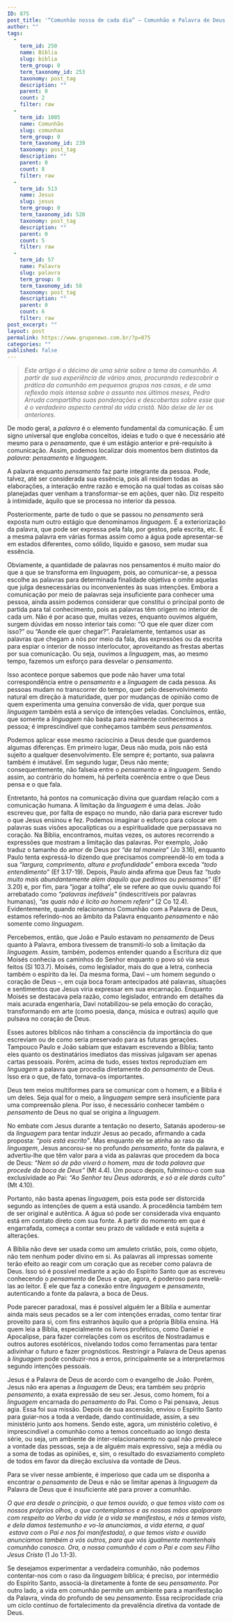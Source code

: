```yaml
---
ID: 875
post_title: '“Comunhão nossa de cada dia” – Comunhão e Palavra de Deus: pensamento e linguagem'
author: ""
tags:
  - 
    term_id: 250
    name: Bíblia
    slug: biblia
    term_group: 0
    term_taxonomy_id: 253
    taxonomy: post_tag
    description: ""
    parent: 0
    count: 2
    filter: raw
  - 
    term_id: 1005
    name: Comunhão
    slug: comunhao
    term_group: 0
    term_taxonomy_id: 239
    taxonomy: post_tag
    description: ""
    parent: 0
    count: 8
    filter: raw
  - 
    term_id: 513
    name: Jesus
    slug: jesus
    term_group: 0
    term_taxonomy_id: 520
    taxonomy: post_tag
    description: ""
    parent: 0
    count: 5
    filter: raw
  - 
    term_id: 57
    name: Palavra
    slug: palavra
    term_group: 0
    term_taxonomy_id: 58
    taxonomy: post_tag
    description: ""
    parent: 0
    count: 6
    filter: raw
post_excerpt: ""
layout: post
permalink: https://www.gruponews.com.br/?p=875
categories: ""
published: false
---
```

<blockquote><em>Este artigo é o décimo de uma série sobre o tema da comunhão. A partir de sua experiência de vários anos, procurando redescobrir a prática da comunhão em pequenos grupos nas casas, e de uma reflexão mais intensa sobre o assunto nos últimos meses, Pedro Arruda compartilha suas ponderações e descobertas sobre esse que é o verdadeiro aspecto central da vida cristã. Não deixe de ler os anteriores. </em></blockquote>
De modo geral, a <em>palavra</em> é o elemento fundamental da comunicação. É um signo universal que engloba conceitos, ideias e tudo o que é necessário até mesmo para o <em>pensamento</em>, que é um estágio anterior e pré-requisito à comunicação. Assim, podemos localizar dois momentos bem distintos da <em>palavra</em>: <em>pensamento</em> e <em>linguagem</em>.

A palavra enquanto <em>pensamento</em> faz parte integrante da pessoa. Pode, talvez, até ser considerada sua essência, pois ali residem todas as elaborações, a interação entre razão e emoção na qual todas as coisas são planejadas quer venham a transformar-se em ações, quer não. Diz respeito à intimidade, àquilo que se processa no interior da pessoa.

Posteriormente, parte de tudo o que se passou no <em>pensamento</em> será exposta num outro estágio que denominamos <em>linguagem</em>. É a exteriorização da palavra, que pode ser expressa pela fala, por gestos, pela escrita, etc. É a mesma palavra em várias formas assim como a água pode apresentar-se em estados diferentes, como sólido, líquido e gasoso, sem mudar sua essência.

Obviamente, a quantidade de palavras nos pensamentos é muito maior do que a que se transforma em <em>linguagem</em>, pois, ao comunicar-se, a pessoa escolhe as palavras para determinada finalidade objetiva e omite aquelas que julga desnecessárias ou inconvenientes às suas intenções. Embora a comunicação por meio de palavras seja insuficiente para conhecer uma pessoa, ainda assim podemos considerar que constitui o principal ponto de partida para tal conhecimento, pois as palavras têm origem no interior de cada um. Não é por acaso que, muitas vezes, enquanto ouvimos alguém, surgem dúvidas em nosso interior tais como: “O que ele quer dizer com isso?” ou “Aonde ele quer chegar?”. Paralelamente, tentamos usar as palavras que chegam a nós por meio da fala, das expressões ou da escrita para espiar o interior de nosso interlocutor, aproveitando as frestas abertas por sua comunicação. Ou seja, ouvimos a <em>linguagem</em>, mas, ao mesmo tempo, fazemos um esforço para desvelar o <em>pensamento</em>.

Isso acontece porque sabemos que pode não haver uma total correspondência entre o <em>pensamento</em> e a <em>linguagem</em> de cada pessoa. As pessoas mudam no transcorrer do tempo, quer pelo desenvolvimento natural em direção à maturidade, quer por mudanças de opinião como de quem experimenta uma genuína conversão de vida, quer porque sua <em>linguagem</em> também está a serviço de intenções veladas. Concluímos, então, que somente a <em>linguagem</em> não basta para realmente conhecermos a pessoa; é imprescindível que conheçamos também seus <em>pensamentos.</em>

Podemos aplicar esse mesmo raciocínio a Deus desde que guardemos algumas diferenças. Em primeiro lugar, Deus não muda, pois não está sujeito a qualquer desenvolvimento. Ele sempre é; portanto, sua palavra também é imutável. Em segundo lugar, Deus não mente; consequentemente, não falseia entre o <em>pensamento</em> e a <em>linguagem.</em> Sendo assim, ao contrário do homem, há perfeita coerência entre o que Deus pensa e o que fala.

Entretanto, há pontos na comunicação divina que guardam relação com a comunicação humana. A limitação da <em>linguagem</em> é uma delas. João escreveu que, por falta de espaço no mundo, não daria para escrever tudo o que Jesus ensinou e fez. Podemos imaginar o esforço para colocar em palavras suas visões apocalípticas ou a espiritualidade que perpassava no coração. Na Bíblia, encontramos, muitas vezes, os autores recorrendo a expressões que mostram a limitação das palavras. Por exemplo, João traduz o tamanho do amor de Deus por <em>“de tal maneira”</em> (Jo 3.16), enquanto Paulo tenta expressá-lo dizendo que precisamos compreendê-lo em toda a sua <em>“largura, comprimento, altura e profundidade”</em> embora exceda <em>“todo entendimento”</em> (Ef 3.17-19). Depois, Paulo ainda afirma que Deus faz <em>“tudo muito mais abundantemente além daquilo que pedimos ou pensamos”</em> (Ef 3.20) e, por fim, para “jogar a tolha”, ele se refere ao que ouviu quando foi arrebatado como <em>“palavras inefáveis”</em> (indescritíveis por palavras humanas),<em> “as quais não é licito ao homem referir” </em>(2 Co 12.4)<em>. </em>Evidentemente, quando relacionamos Comunhão com a Palavra de Deus, estamos referindo-nos ao âmbito da Palavra enquanto <em>pensamento</em> e não somente como <em>linguagem</em>.

Percebemos, então, que João e Paulo estavam no <em>pensamento</em> de Deus quanto à Palavra, embora tivessem de transmiti-lo sob a limitação da <em>linguagem. </em>Assim, também, podemos entender quando a Escritura diz que Moisés conhecia os caminhos do Senhor enquanto o povo só via seus feitos (Sl 103.7). Moisés, como legislador, mais do que a letra, conhecia também o espírito da lei. Da mesma forma, Davi – um homem segundo o coração de Deus –, em cuja boca foram antecipados até palavras, situações e sentimentos que Jesus viria expressar em sua encarnação. Enquanto Moisés se destacava pela razão, como legislador, entrando em detalhes da mais acurada engenharia, Davi notabilizou-se pela emoção do coração, transformando em arte (como poesia, dança, música e outras) aquilo que pulsava no coração de Deus.

Esses autores bíblicos não tinham a consciência da importância do que escreviam ou de como seria preservado para as futuras gerações. Tampouco Paulo e João sabiam que estavam escrevendo a Bíblia; tanto eles quanto os destinatários imediatos das missivas julgavam ser apenas cartas pessoais. Porém, acima de tudo, esses textos reproduziam em <em>linguagem</em> a palavra que procedia diretamente do <em>pensamento</em> de Deus. Isso era o que, de fato, tornava-os importantes.

Deus tem meios multiformes para se comunicar com o homem, e a Bíblia é um deles. Seja qual for o meio, a <em>linguagem</em> sempre será insuficiente para uma compreensão plena. Por isso, é necessário conhecer também o <em>pensamento</em> de Deus no qual se origina a <em>linguagem</em>.

No embate com Jesus durante a tentação no deserto, Satanás apoderou-se da <em>linguagem</em> para tentar induzir Jesus ao pecado, afirmando a cada proposta: <em>“pois está escrito”</em>. Mas enquanto ele se atinha ao raso da <em>linguagem</em>, Jesus ancorou-se no profundo <em>pensamento</em>, fonte da palavra, e advertiu-lhe que têm valor para a vida as palavras que procedem da boca de Deus: <em>“Nem só de pão viverá o homem, mas de toda palavra que procede da boca de Deus”</em> (Mt 4.4). Um pouco depois, fulminou-o com sua exclusividade ao Pai: <em>“Ao Senhor teu Deus adorarás, e só a ele darás culto”</em> (Mt 4.10).

Portanto, não basta apenas <em>linguagem</em>, pois esta pode ser distorcida segundo as intenções de quem a está usando. A procedência também tem de ser original e autêntica. A água só pode ser considerada viva enquanto está em contato direto com sua fonte. A partir do momento em que é engarrafada, começa a contar seu prazo de validade e está sujeita a alterações.

A Bíblia não deve ser usada como um amuleto cristão, pois, como objeto, não tem nenhum poder divino em si. As palavras ali impressas somente terão efeito ao reagir com um coração que as receber como palavra de Deus. Isso só é possível mediante a ação do Espírito Santo que as escreveu conhecendo o <em>pensamento</em> de Deus e que, agora, é poderoso para revelá-las ao leitor. É ele que faz a conexão entre <em>linguagem</em> e <em>pensamento</em>, autenticando a fonte da palavra, a boca de Deus.

Pode parecer paradoxal, mas é possível alguém ler a Bíblia e aumentar ainda mais seus pecados se a ler com intenções erradas, como tentar tirar proveito para si, com fins estranhos àquilo que a própria Bíblia ensina. Há quem leia a Bíblia, especialmente os livros proféticos, como Daniel e Apocalipse, para fazer correlações com os escritos de Nostradamus e outros autores esotéricos, nivelando todos como ferramentas para tentar adivinhar o futuro e fazer prognósticos. Restringir a Palavra de Deus apenas à <em>linguagem</em> pode conduzir-nos a erros, principalmente se a interpretarmos segundo intenções pessoais.

Jesus é a Palavra de Deus de acordo com o evangelho de João. Porém, Jesus não era apenas a <em>linguagem</em> de Deus; era também seu próprio <em>pensamento</em>, a exata expressão de seu ser. Jesus, como homem, foi a <em>linguagem</em> encarnada do <em>pensamento</em> do Pai. Como o Pai pensava, Jesus agia. Essa foi sua missão. Depois de sua ascensão, enviou o Espírito Santo para guiar-nos a toda a verdade, dando continuidade, assim, a seu ministério junto aos homens. Sendo este, agora, um ministério coletivo, é imprescindível a comunhão como a temos conceituado ao longo desta série, ou seja, um ambiente de inter-relacionamento no qual não prevalece a vontade das pessoas, seja a de alguém mais expressivo, seja a média ou a soma de todas as opiniões, e, sim, o resultado do esvaziamento completo de todos em favor da direção exclusiva da vontade de Deus.

Para se viver nesse ambiente, é imperioso que cada um se disponha a encontrar o <em>pensamento</em> de Deus e não se limitar apenas à <em>linguagem</em> da Palavra de Deus que é insuficiente até para prover a comunhão.<em> </em>

<em> O que era desde o princípio, o que temos ouvido, o que temos visto com os nossos próprios olhos, o que contemplamos e as nossas mãos apalparam com respeito ao Verbo da vida (e a vida se manifestou, e nós a temos visto, e dela damos testemunho e vo-la anunciamos, a vida eterna, a qual  estava com o Pai e nos foi manifestada), o que temos visto e ouvido anunciamos também a vós outros, para que vós igualmente mantenhais comunhão conosco. Ora, a nossa comunhão é com o Pai e com seu Filho Jesus Cristo </em>(1 Jo 1.1-3).<em> </em>

Se desejamos experimentar a verdadeira comunhão, não podemos contentar-nos com o raso da <em>linguagem</em> bíblica; é preciso, por intermédio do Espírito Santo, associá-la diretamente à fonte de seu <em>pensamento</em>. Por outro lado, a vida em comunhão permite um ambiente para a manifestação da Palavra, vinda do profundo de seu <em>pensamento</em>. Essa reciprocidade cria um ciclo contínuo de fortalecimento da prevalência diretiva da vontade de Deus.